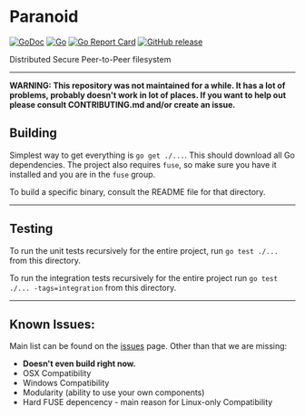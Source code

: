 Paranoid
========
[![GoDoc](https://godoc.org/github.com/cpssd-students/paranoid?status.svg)](https://godoc.org/github.com/cpssd-students/paranoid)
[![Go](https://github.com/cpssd-students/paranoid/actions/workflows/go.yaml/badge.svg)](https://github.com/cpssd-students/paranoid/actions/workflows/go.yaml)
[![Go Report Card](https://goreportcard.com/badge/github.com/cpssd-students/paranoid)](https://goreportcard.com/report/github.com/cpssd-students/paranoid)
[![GitHub release](https://img.shields.io/github/release/cpssd-students/paranoid.svg)](https://github.com/cpssd-students/paranoid/releases)

Distributed Secure Peer-to-Peer filesystem

---

__WARNING: This repository was not maintained for a while. It has a lot of
problems, probably doesn't work in lot of places. If you want to help out
please consult CONTRIBUTING.md and/or create an issue.__

## Building
Simplest way to get everything is `go get ./...`. This should download all
Go dependencies. The project also requires `fuse`, so make sure you have it
installed and you are in the `fuse` group.

To build a specific binary, consult the README file for that directory.

---

## Testing
To run the unit tests recursively for the entire project, run `go test ./...` from this directory.

To run the integration tests recursively for the entire project run `go test ./... -tags=integration` from this directory.

---

## Known Issues:
Main list can be found on the [issues](https://github.com/cpssd-students/issues) page.
Other than that we are missing:

- __Doesn't even build right now.__
- OSX Compatibility
- Windows Compatibility
- Modularity (ability to use your own components)
- Hard FUSE depencency - main reason for Linux-only Compatibility
